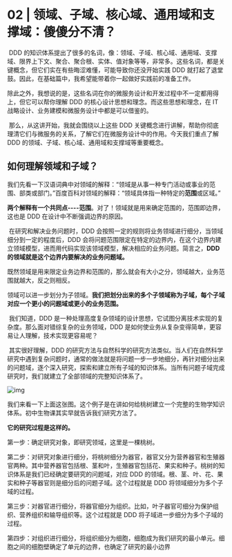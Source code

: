 # 02 | 领域、子域、核心域、通用域和支撑域：傻傻分不清？

​		DDD 的知识体系提出了很多的名词，像：领域、子域、核心域、通用域、支撑域、限界上下文、聚合、聚合根、实体、值对象等等，非常多。这些名词，都是关键概念，但它们实在有些晦涩难懂，可能导致你还没开始实践 DDD 就打起了退堂鼓。因此，在基础篇中，我希望能带着你一起做好实践前的准备工作。

​		除此之外，我想说的是，这些名词在你的微服务设计和开发过程中不一定都用得上，但它可以帮你理解 DDD 的核心设计思想和理念。而这些思想和理念，在 IT 战略设计、业务建模和微服务设计中都是可以借鉴的。

​		那么，从这讲开始，我就会围绕以上这些 DDD 关键概念进行讲解，帮助你彻底理清它们与微服务的关系，了解它们在微服务设计中的作用。今天我们重点了解 DDD 的领域、子域、核心域、通用域和支撑域等重要概念。

## 		如何理解领域和子域？

​		我们先看一下汉语词典中对领域的解释：“领域是从事一种专门活动或事业的范围、部类或部门。”百度百科对领域的解释：“领域具体指一种特定的**范围**或区域。”



​		**两个解释有一个共同点----范围**。对了！领域就是用来确定范围的，范围即边界，这也是 DDD 在设计中不断强调边界的原因。

​		在研究和解决业务问题时，DDD 会按照一定的规则将业务领域进行细分，当领域细分到一定的程度后，DDD 会将问题范围限定在特定的边界内，在这个边界内建立领域模型，进而用代码实现该领域模型，解决相应的业务问题。简言之，**DDD 的领域就是这个边界内要解决的业务问题域。**

​		既然领域是用来限定业务边界和范围的，那么就会有大小之分，领域越大，业务范围就越大，反之则相反。

​		领域可以进一步划分为子领域。**我们把划分出来的多个子领域称为子域，每个子域对应一个更小的问题域或更小的业务范围。**

​		我们知道，DDD 是一种处理高度复杂领域的设计思想，它试图分离技术实现的复杂度。那么面对错综复杂的业务领域，DDD 是如何使业务从复杂变得简单，更容易让人理解，技术实现更容易呢？

​		其实很好理解，DDD 的研究方法与自然科学的研究方法类似。当人们在自然科学研究中遇到复杂问题时，通常的做法就是将问题一步一步地细分，再针对细分出来的问题域，逐个深入研究，探索和建立所有子域的知识体系。当所有问题子域完成研究时，我们就建立了全部领域的完整知识体系了。

![img](https://static001.geekbang.org/resource/image/c9/c3/c99d4ef4fe28f483938e4fa03afb98c3.jpg)

我们来看一下上面这张图。这个例子是在讲如何给桃树建立一个完整的生物学知识体系。初中生物课其实早就告诉我们研究方法了。

**它的研究过程是这样的。**

第一步：确定研究对象，即研究领域，这里是一棵桃树。

第二步：对研究对象进行细分，将桃树细分为器官，器官又分为营养器官和生殖器官两种。其中营养器官包括根、茎和叶，生殖器官包括花、果实和种子。桃树的知识体系是我们已经确定要研究的问题域，对应 DDD 的领域。根、茎、叶、花、果实和种子等器官则是细分后的问题子域。这个过程就是 DDD 将领域细分为多个子域的过程。

第三步：对器官进行细分，将器官细分为组织。比如，叶子器官可细分为保护组织、营养组织和输导组织等。这个过程就是 DDD 将子域进一步细分为多个子域的过程。

第四步：对组织进行细分，将组织细分为细胞，细胞成为我们研究的最小单元。细胞之间的细胞壁确定了单元的边界，也确定了研究的最小边界

